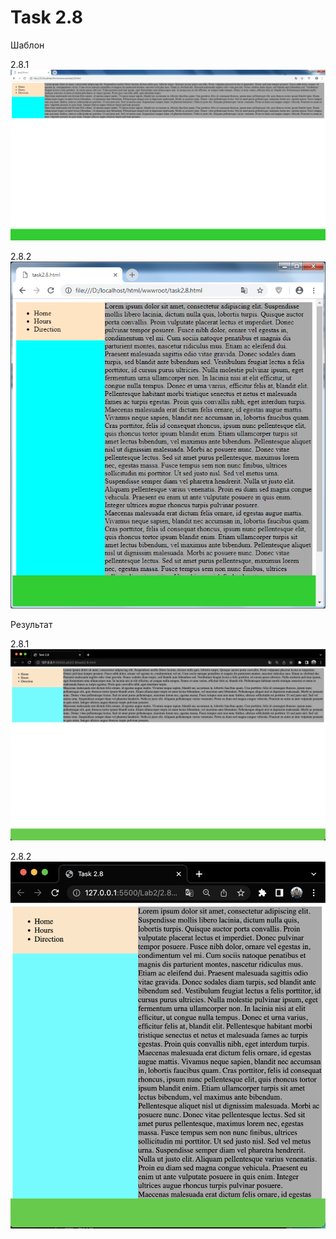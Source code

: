 # Task 2.8
Шаблон

2.8.1
![Макет](https://github.com/Steven2110/932001.Vidjaya.Steven.Weblab/blob/lab2/Lab2/2.8/Task2.8.1.png)

2.8.2
![Макет2](https://github.com/Steven2110/932001.Vidjaya.Steven.Weblab/blob/lab2/Lab2/2.8/Task2.8.2.png)


Результат

2.8.1
![Результат](https://github.com/Steven2110/932001.Vidjaya.Steven.Weblab/blob/lab2/Lab2/2.8/Result2.8.1.png)

2.8.2
![Результат2](https://github.com/Steven2110/932001.Vidjaya.Steven.Weblab/blob/lab2/Lab2/2.8/Result2.8.2.png)